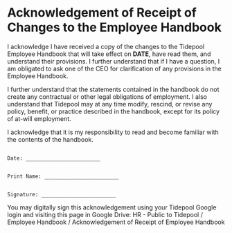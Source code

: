 # Acknowledgement of Receipt of Changes to the Employee Handbook

I acknowledge I have received a copy of the changes to the Tidepool Employee Handbook that will take effect on **DATE**, have read them, and understand their provisions.  I further understand that if I have a question, I am obligated to ask one of the CEO for clarification of any provisions in the Employee Handbook.

I further understand that the statements contained in the handbook do not create any contractual or other legal obligations of employment. I also understand that Tidepool may at any time modify, rescind, or revise any policy, benefit, or practice described in the handbook, except for its policy of at-will employment.

I acknowledge that it is my responsibility to read and become familiar with the contents of the handbook.



```

Date: ________________________


Print Name: ________________________


Signature: ________________________

```

You may digitally sign this acknowledgement using your Tidepool Google login and visiting this page in Google Drive:
HR - Public to Tidepool / Employee Handbook / Acknowledgement of Receipt of Employee Handbook